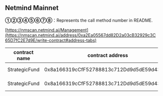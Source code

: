 ## Netmind Mainnet

**①②③④⑤⑥⑦⑧**：Represents the call method number in README.

[https://nmscan.netmind.ai/Management](https://nmscan.netmind.ai/address/0xa2Ea05567dd82D2a03cB32929c3C65D7fC2E7d9E/write-contract#address-tabs)

|contract name|contract address|Proposal ID|Operating Instructions|invoke methods|parameter invocation|
| --- | --- | --- |--- | --- |---|
|      StrategicFund    |   0x8a166319cCfF52788813c712Dd9d5dE59d43f75c |      | **③** deleteNodeAddr | deleteNodeAddr |  0xb4aa302c000000000000000000000000000000000000000000000000000000000000002000000000000000000000000000000000000000000000000000000000000000040000000000000000000000005f81564c1ff8e64e32d073e729f310f258730b5b000000000000000000000000d9ba81ea80c97a7013bc7868de177ef7a7ea6ff600000000000000000000000026d3aa3c8eefa66cfb497103eb1ba9a01218aeff000000000000000000000000aa34382b1dc885428e56e9d3dc69b4d3a5f1d27f  |
|      StrategicFund    |   0x8a166319cCfF52788813c712Dd9d5dE59d43f75c |      | **③** addNodeAddr | addNodeAddr |  0x2a6e315700000000000000000000000000000000000000000000000000000000000000200000000000000000000000000000000000000000000000000000000000000004000000000000000000000000c4e9f25ce5323daf8f8a9f16c815abd534562ebf000000000000000000000000e8cfb1a486c05eb1062af9b233c298f13dcef13c00000000000000000000000076c80645c872e98f5d09cdb94cbd5f8143c172d200000000000000000000000039894e4f50eee338595d93d5debb45dcde2e4464  |
